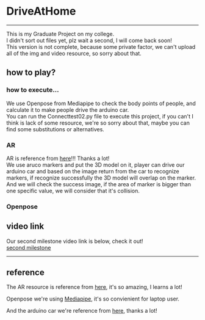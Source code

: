 # DriveAtHome
***
This is my Graduate Project on my college.  
I didn't sort out files yet, plz wait a second, I will come back soon!  
This version is not complete, because some private factor, we can't upload all of the img and video resource, so sorry about that.  

## how to play?
### how to execute...
We use Openpose from Mediapipe to check the body points of people, and calculate it to make people drive the arduino car.  
You can run the Connecttest02.py file to execute this project, if you can't I think is lack of some resource, we're so sorry about that, maybe you can find some substitutions or alternatives.  

### AR
AR is reference from [here](https://github.com/jayantjain100/Augmented-Reality)!!! Thanks a lot!   
We use aruco markers and put the 3D model on it, player can drive our arduino car and based on the image return from the car to recognize markers, if recognize successfully the 3D model will overlap on the marker.  
And we will check the success image, if the area of marker is bigger than one specific value, we will consider that it's collision.  

### Openpose


## video link
Our second milestone video link is below, check it out!  
[second milestone](https://www.youtube.com/watch?v=LEmxmKcIMYo)

---
## reference
The AR resource is reference from [here](https://github.com/jayantjain100/Augmented-Reality), it's so amazing, I learns a lot!

Openpose we're using [Mediapipe](https://mediapipe.dev/), it's so convienient for laptop user.

And the arduino car we're reference from [here](https://github.com/fabian57fabian/OpenPose-to-robotics), thanks a lot!  
